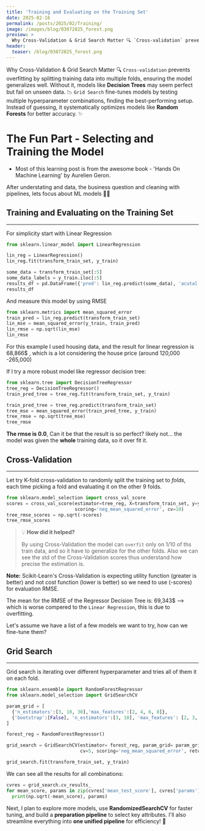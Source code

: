 ```yaml
---
title: 'Training and Evaluating on the Training Set'
date: 2025-02-16
permalink: /posts/2025/02/Training/
image: /images/blog/03072025_forest.png
preview: >
  Why Cross-Validation & Grid Search Matter 🔍 `Cross-validation` prevents overfitting by splitting training data into multiple folds, ensuring the model generalizes well. Without it, models like **Decision Trees** may seem perfect but fail on unseen data. 📉 `Grid Search` fine-tunes models by testing multiple hyperparameter combinations, finding the best-performing setup. Instead of guessing, it systematically optimizes models like **Random Forests** for better accuracy. ✨
header:
  teaser: /blog/03072025_forest.png
---
```

Why Cross-Validation & Grid Search Matter 🔍 `Cross-validation` prevents overfitting by splitting training data into multiple folds, ensuring the model generalizes well. Without it, models like **Decision Trees** may seem perfect but fail on unseen data. 📉 `Grid Search` fine-tunes models by testing multiple hyperparameter combinations, finding the best-performing setup. Instead of guessing, it systematically optimizes models like **Random Forests** for better accuracy. ✨


# The Fun Part - Selecting and Training the Model 
* Most of this learning post is from the awesome book - 'Hands On Machine Learning' by Aurelien Geron.

After understating and data, the business question and cleaning with pipelines, lets focus about ML models 🏄‍♀️

## Training and Evaluating on the Training Set
---

For simplicity start with Linear Regression
```python
from sklearn.linear_model import LinearRegression

lin_reg = LinearRegression()
lin_reg.fit(transform_train_set, y_train)

some_data = transform_train_set[:5]
some_data_labels = y_train.iloc[:5]
results_df = pd.DataFrame({'pred': lin_reg.predict(some_data), 'acutal':some_data_labels})
results_df
```
And measure this model by using RMSE

```python
from sklearn.metrics import mean_squared_error
train_pred = lin_reg.predict(transform_train_set)
lin_mse = mean_squared_error(y_train, train_pred)
lin_rmse = np.sqrt(lin_mse)
lin_rmse
```

For this example I used housing data, and the result for linear regression is 68,866$ , which is a lot considering the house price (around 120,000 -265,000)

If I try a more robust model like regressor decision tree:

```python
from sklearn.tree import DecisionTreeRegressor
tree_reg = DecisionTreeRegressor()
train_pred_tree = tree_reg.fit(transform_train_set, y_train)

train_pred_tree = tree_reg.predict(transform_train_set)
tree_mse = mean_squared_error(train_pred_tree, y_train)
tree_rmse = np.sqrt(tree_mse)
tree_rmse
```

**The rmse is 0.0**,  Can it be that the result is so perfect? likely not... the model was given the **whole** training data, so it over fit it. 
## Cross-Validation
---
Let try K-fold cross-validation to randomly split the training set to *folds*, each time picking a fold and evaluating it on the other 9 folds.
```python
from sklearn.model_selection import cross_val_score
scores = cross_val_score(estimator=tree_reg, X=transform_train_set, y=y_train,
                         scoring='neg_mean_squared_error', cv=10)
tree_rmse_scores = np.sqrt(-scores)
tree_rmse_scores
```
>💡 **How did it helped?**
> 
> By using Cross-Validation the model can `overfit` only on 1/10 of ths train data, and so it have to generalize for the other folds.
> Also we can see the std of the Cross-Validation scores thus understand how precise the estimation is.
<div class="note">
    <strong>Note:</strong> Scikit-Learn's Cross-Validation is expecting utility function (greater is better) and not cost function (lower is better)
    so we need to use (-scores) for evaluation RMSE.
</div>

The mean for the RMSE of the Regressor Decision Tree is: 69,343$ --> which is worse compered to the `Linear Regression`, this is due to overfitting.

Let's assume we have a list of a few models we want to try, how can we fine-tune them?

## Grid Search
---
Grid search is iterating over different hyperparameter and tries all of them it on each fold.
```python
from sklearn.ensemble import RandomForestRegressor
from sklearn.model_selection import GridSearchCV

param_grid = [
  {'n_estimators':[3, 10, 30],'max_features':[2, 4, 6, 8]},
  {'bootstrap':[False], 'n_estimators':[3, 10], 'max_features': [2, 3, 4]},
]

forest_reg = RandomForestRegressor()

grid_search = GridSearchCV(estimator= forest_reg, param_grid= param_grid,
                           cv=5, scoring='neg_mean_squared_error', return_train_score=True)

grid_search.fit(transform_train_set, y_train)
```
We can see all the results for all combinations:
```python
cvres = grid_search.cv_results_
for mean_score, params in zip(cvres['mean_test_score'], cvres['params']):
  print(np.sqrt(-mean_score), params)
```

Next, I plan to explore more models, use **RandomizedSearchCV** for faster tuning, and build a **preparation pipeline** to select key attributes. I'll also streamline everything into **one unified pipeline** for efficiency! 🎯



